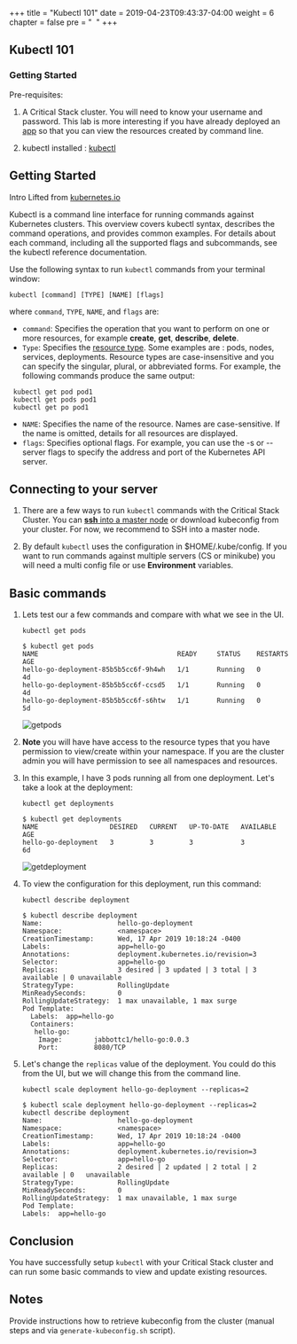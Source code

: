 +++
title = "Kubectl 101"
date = 2019-04-23T09:43:37-04:00
weight = 6
chapter = false
pre = "<i class='fas fa-toolbox'></i> &nbsp;"
+++

## Kubectl 101

### Getting Started
Pre-requisites:

1. A Critical Stack cluster.  You will need to know your username and password.  This lab is more interesting if you have already deployed an [app](../../featurelabs/go/hello) so that you can view the resources created by command line.

1. kubectl installed : [kubectl](https://kubernetes.io/docs/tasks/tools/install-kubectl)

## Getting Started 
Intro Lifted from [kubernetes.io](https://kubernetes.io/docs/reference/kubectl/overview/)

Kubectl is a command line interface for running commands against Kubernetes clusters. This overview covers kubectl syntax, describes the command operations, and provides common examples. For details about each command, including all the supported flags and subcommands, see the kubectl reference documentation. 


Use the following syntax to run `kubectl` commands from your terminal window:

`kubectl [command] [TYPE] [NAME] [flags]`

where `command`, `TYPE`, `NAME`, and `flags` are:

  - `command`: Specifies the operation that you want to perform on one or more resources, for example **create**, **get**, **describe**, **delete**.
  - `Type`: Specifies the [resource type](https://kubernetes.io/docs/reference/kubectl/overview/#resource-types).  Some examples are : pods, nodes, services, deployments. Resource types are case-insensitive and you can specify the singular, plural, or abbreviated forms. For example, the following commands produce the same output:

```console
 kubectl get pod pod1
 kubectl get pods pod1
 kubectl get po pod1
```

  - `NAME`:  Specifies the name of the resource. Names are case-sensitive. If the name is omitted, details for all resources are displayed.  
  - `flags`: Specifies optional flags. For example, you can use the -s or --server flags to specify the address and port of the Kubernetes API server.


## Connecting to your server
1. There are a few ways to run `kubectl` commands with the Critical Stack Cluster.  You can [**ssh** into a master node](../ssh_master_node/) or download kubeconfig from your cluster.  For now, we recommend to SSH into a master node.

1. By default `kubectl` uses the configuration in $HOME/.kube/config.  If you want to run commands against multiple servers (CS or minikube) you will need a multi config file or use **Environment** variables. 

## Basic commands

1. Lets test our a few commands and compare with what we see in the UI. 

	`kubectl get pods`

	```console
	$ kubectl get pods
	NAME                                   READY     STATUS    RESTARTS   AGE
	hello-go-deployment-85b5b5cc6f-9h4wh   1/1       Running   0          4d
	hello-go-deployment-85b5b5cc6f-ccsd5   1/1       Running   0          4d
	hello-go-deployment-85b5b5cc6f-s6htw   1/1       Running   0          5d
	```

	![getpods](../../images/administration/kubectl101/getpods.png)

1. **Note** you will have have access to the resource types that you have permission to view/create within your namespace. If you are the cluster admin you will have permission to see all namespaces and resources.

1. In this example, I have 3 pods running all from one deployment.  Let's take a look at the deployment:

	`kubectl get deployments`

	```console
	$ kubectl get deployments
	NAME                  DESIRED   CURRENT   UP-TO-DATE   AVAILABLE   AGE
	hello-go-deployment   3         3         3            3           6d
	```

	![getdeployment](../../images/administration/kubectl101/getdeployment.png)

1.  To view the configuration for this deployment, run this command:

	`kubectl describe deployment`
	
	```console
	$ kubectl describe deployment
	Name:                   hello-go-deployment
	Namespace:              <namespace>
	CreationTimestamp:      Wed, 17 Apr 2019 10:18:24 -0400
	Labels:                 app=hello-go
	Annotations:            deployment.kubernetes.io/revision=3
	Selector:               app=hello-go
	Replicas:               3 desired | 3 updated | 3 total | 3 available | 0 unavailable
	StrategyType:           RollingUpdate
	MinReadySeconds:        0
	RollingUpdateStrategy:  1 max unavailable, 1 max surge
	Pod Template:
	  Labels:  app=hello-go
	  Containers:
	   hello-go:
	    Image:        jabbottc1/hello-go:0.0.3
	    Port:         8080/TCP
	```

1.  Let's change the `replicas` value of the deployment.  You could do this from the UI, but we will change this from the command line.

	`kubectl scale deployment hello-go-deployment --replicas=2`
	
	```console
	$ kubectl scale deployment hello-go-deployment --replicas=2
	kubectl describe deployment
	Name:                   hello-go-deployment
	Namespace:              <namespace>
	CreationTimestamp:      Wed, 17 Apr 2019 10:18:24 -0400
	Labels:                 app=hello-go
	Annotations:            deployment.kubernetes.io/revision=3
	Selector:               app=hello-go
	Replicas:               2 desired | 2 updated | 2 total | 2 available | 0 	unavailable
	StrategyType:           RollingUpdate
	MinReadySeconds:        0
	RollingUpdateStrategy:  1 max unavailable, 1 max surge
	Pod Template:
  	Labels:  app=hello-go
  	```

## Conclusion 
You have successfully setup `kubectl` with your Critical Stack cluster and can run some basic commands to view and update existing resources.

## Notes
Provide instructions how to retrieve kubeconfig from the cluster (manual steps and via `generate-kubeconfig.sh` script).

